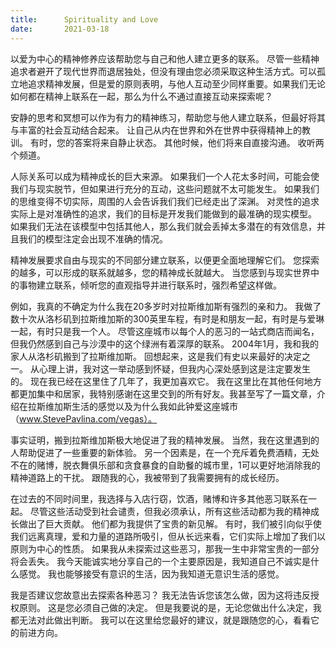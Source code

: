 ```yaml
---
title:      Spirituality and Love
date:       2021-03-18
---
```


以爱为中心的精神修养应该帮助您与自己和他人建立更多的联系。 尽管一些精神追求者避开了现代世界而退居独处，但没有理由您必须采取这种生活方式。可以孤立地追求精神发展，但是爱的原则表明，与他人互动至少同样重要。如果我们无论如何都在精神上联系在一起，那么为什么不通过直接互动来探索呢？

安静的思考和冥想可以作为有力的精神练习，帮助您与他人建立联系，但最好将其与丰富的社会互动结合起来。 让自己从内在世界和外在世界中获得精神上的教训。 有时，您的答案将来自静止状态。 其他时候，他们将来自直接沟通。 收听两个频道。

人际关系可以成为精神成长的巨大来源。 如果我们一个人花太多时间，可能会使我们与现实脱节，但如果进行充分的互动，这些问题就不太可能发生。 如果我们的思维变得不切实际，周围的人会告诉我们我们已经走出了深渊。 对灵性的追求实际上是对准确性的追求，我们的目标是开发我们能做到的最准确的现实模型。 如果我们无法在该模型中包括其他人，那么我们就会丢掉太多潜在的有效信息，并且我们的模型注定会出现不准确的情况。

精神发展要求自由与现实的不同部分建立联系，以便更全面地理解它们。 您探索的越多，可以形成的联系就越多，您的精神成长就越大。 当您感到与现实世界中的事物建立联系，倾听您的直观指导并进行联系时，强烈希望这样做。

例如，我真的不确定为什么我在20多岁时对拉斯维加斯有强烈的亲和力。 我做了数十次从洛杉矶到拉斯维加斯的300英里车程，有时是和朋友一起，有时是与爱琳一起，有时只是我一个人。 尽管这座城市以每个人的恶习的一站式商店而闻名，但我仍然感到自己与沙漠中的这个绿洲有着深厚的联系。  2004年1月，我和我的家人从洛杉矶搬到了拉斯维加斯。 回想起来，这是我们有史以来最好的决定之一。 从心理上讲，我对这一举动感到怀疑，但我内心深处感到这是注定要发生的。 现在我已经在这里住了几年了，我更加喜欢它。 我在这里比在其他任何地方都更加集中和居家，我特别感谢在这里交到的所有好友。我甚至写了一篇文章，介绍在拉斯维加斯生活的感觉以及为什么我如此钟爱这座城市（www.StevePavlina.com/vegas）。

事实证明，搬到拉斯维加斯极大地促进了我的精神发展。 当然，我在这里遇到的人帮助促进了一些重要的新体验。 另一个因素是，在一个充斥着免费酒精，无处不在的赌博，脱衣舞俱乐部和贪食暴食的自助餐的城市里，1可以更好地消除我的精神道路上的干扰。 跟随我的心，我被带到了我需要拥有的成长经历。

在过去的不同时间里，我选择与入店行窃，饮酒，赌博和许多其他恶习联系在一起。 尽管这些活动受到社会谴责，但我必须承认，所有这些活动都为我的精神成长做出了巨大贡献。 他们都为我提供了宝贵的新见解。 有时，我们被引向似乎使我们远离真理，爱和力量的道路所吸引，但从长远来看，它们实际上增加了我们以原则为中心的性质。 如果我从未探索过这些恶习，那我一生中非常宝贵的一部分将会丢失。 我今天能诚实地分享自己的一个主要原因是，我知道自己不诚实是什么感觉。 我也能够接受有意识的生活，因为我知道无意识生活的感觉。

我是否建议您故意出去探索各种恶习？ 我无法告诉您该怎么做，因为这将违反授权原则。 这是您必须自己做的决定。 但是我要说的是，无论您做出什么决定，我都无法对此做出判断。 我可以在这里给您最好的建议，就是跟随您的心，看看它的前进方向。